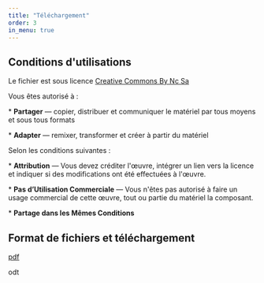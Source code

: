 ```yaml
---
title: "Téléchargement"
order: 3
in_menu: true
---
```

## Conditions d'utilisations

Le fichier est sous licence [Creative Commons By Nc Sa](https://creativecommons.org/licenses/by-nc-sa/4.0/deed.fr)

Vous êtes autorisé à :

\* **Partager** — copier, distribuer et communiquer le matériel par tous moyens et sous tous formats

\* **Adapter** — remixer, transformer et créer à partir du matériel 

Selon les conditions suivantes :

\* **Attribution** — Vous devez créditer l'œuvre, intégrer un lien vers la licence et indiquer si des modifications ont été effectuées à l'œuvre.

\* **Pas d’Utilisation Commerciale** — Vous n'êtes pas autorisé à faire un usage commercial de cette œuvre, tout ou partie du matériel la composant.

\* **Partage dans les Mêmes Conditions**

## Format de fichiers et téléchargement 

[pdf](https://github.com/bifurquons/casq/blob/2ee14fed18ebdac4369b18eb6bfdc2a25f985d17/pdf/Grille%20d'%C3%A9valuation%20des%20am%C3%A9nagements%20v0.4.pdf)

odt 
